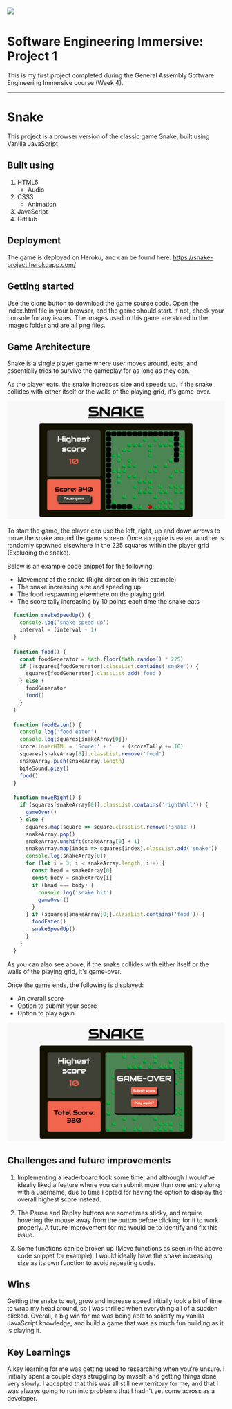 # ![](https://ga-dash.s3.amazonaws.com/production/assets/logo-9f88ae6c9c3871690e33280fcf557f33.png) 

# Software Engineering Immersive: Project 1

This is my first project completed during the General Assembly Software Engineering Immersive course (Week 4).

---

# Snake

This project is a browser version of the classic game Snake, built using Vanilla JavaScript

## Built using

1. HTML5
   * Audio
2. CSS3
   * Animation
3. JavaScript
4. GitHub

## Deployment

The game is deployed on Heroku, and can be found here: https://snake-project.herokuapp.com/

## Getting started

Use the clone button to download the game source code. Open the index.html file in your browser, and the game should start. If not, check your console for any issues. The images used in this game are stored in the images folder and are all png files.

## Game Architecture

Snake is a single player game where user moves around, eats, and essentially tries to survive the gameplay for as long as they can. 

As the player eats, the snake increases size and speeds up. If the snake collides with either itself or the walls of the playing grid, it's game-over.

![Snake screenshot 1](/assets/Snake-1.png)

To start the game, the player can use the left, right, up and down arrows to move the snake around the game screen. Once an apple is eaten, another is randomly spawned elsewhere in the 225 squares within the player grid (Excluding the snake).

Below is an example code snippet for the following:

* Movement of the snake (Right direction in this example)
* The snake increasing size and speeding up
* The food respawning elsewhere on the playing grid
* The score tally increasing by 10 points each time the snake eats

``` javascript
  function snakeSpeedUp() {
    console.log('snake speed up')
    interval = (interval - 1)
  }

  function food() {
    const foodGenerator = Math.floor(Math.random() * 225)
    if (!squares[foodGenerator].classList.contains('snake')) {
      squares[foodGenerator].classList.add('food')
    } else {
      foodGenerator
      food()
    }
  }

  function foodEaten() {
    console.log('food eaten')
    console.log(squares[snakeArray[0]])
    score.innerHTML = 'Score:' + ' ' + (scoreTally += 10)
    squares[snakeArray[0]].classList.remove('food')
    snakeArray.push(snakeArray.length)
    biteSound.play()
    food()
  }

  function moveRight() {
    if (squares[snakeArray[0]].classList.contains('rightWall')) {
      gameOver()
    } else {
      squares.map(square => square.classList.remove('snake'))
      snakeArray.pop()
      snakeArray.unshift(snakeArray[0] + 1)
      snakeArray.map(index => squares[index].classList.add('snake'))
      console.log(snakeArray[0])
      for (let i = 3; i < snakeArray.length; i++) {
        const head = snakeArray[0]
        const body = snakeArray[i]
        if (head === body) {
          console.log('snake hit')
          gameOver()
        }
      } if (squares[snakeArray[0]].classList.contains('food')) {
        foodEaten()
        snakeSpeedUp()
      }
    }
  }
```

As you can also see above, if the snake collides with either itself or the walls of the playing grid, it's game-over.

Once the game ends, the following is displayed:

* An overall score
* Option to submit your score
* Option to play again

![Snake screenshot 2](/assets/Snake-2.png)

## Challenges and future improvements

1. Implementing a leaderboard took some time, and although I would've ideally liked a feature where you can submit more than one entry along with a username, due to time I opted for having the option to display the overall highest score instead.

2. The Pause and Replay buttons are sometimes sticky, and require hovering the mouse away from the button before clicking for it to work properly. A future improvement for me would be to identify and fix this issue.

3. Some functions can be broken up (Move functions as seen in the above code snippet for example). I would ideally have the snake increasing size as its own function to avoid repeating code.

## Wins

Getting the snake to eat, grow and increase speed initially took a bit of time to wrap my head around, so I was thrilled when everything all of a sudden clicked. Overall, a big win for me was being able to solidify my vanilla JavaScript knowledge, and build a game that was as much fun building as it is playing it.

## Key Learnings

A key learning for me was getting used to researching when you're unsure. I initially spent a couple days struggling by myself, and getting things done very slowly. I accepted that this was all still new territory for me, and that I was always going to run into problems that I hadn't yet come across as a developer.



